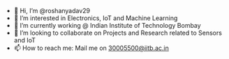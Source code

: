 - 👋 Hi, I’m @roshanyadav29
- 👀 I’m interested in Electronics, IoT and Machine Learning
- 🌱 I’m currently working @ Indian Institute of Technology Bombay
- 💞️ I’m looking to collaborate on Projects and Research related to Sensors and IoT
- 📫 How to reach me: Mail me on 30005500@iitb.ac.in

<!---
roshanyadav29/roshanyadav29 is a ✨ special ✨ repository because its `README.md` (this file) appears on your GitHub profile.
You can click the Preview link to take a look at your changes.
--->
